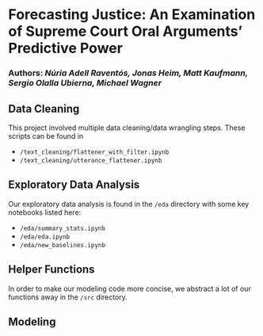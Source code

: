 # Forecasting Justice: An Examination of Supreme Court Oral Arguments’ Predictive Power  

### Authors: *Núria Adell Raventós, Jonas Heim, Matt Kaufmann, Sergio Olalla Ubierna, Michael Wagner*

## Data Cleaning

This project involved multiple data cleaning/data wrangling steps. These scripts can be found in
* `/text_cleaning/flattener_with_filter.ipynb`
* `/text_cleaning/utterance_flattener.ipynb`

## Exploratory Data Analysis

Our exploratory data analysis is found in the `/eda` directory with some key notebooks listed here:
* `/eda/summary_stats.ipynb`
* `/eda/eda.ipynb`
* `/eda/new_baselines.ipynb`

## Helper Functions

In order to make our modeling code more concise, we abstract a lot of our functions away in the `/src` directory.

## Modeling
